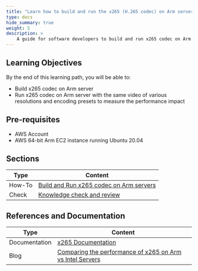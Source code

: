 ```yaml
---
title: "Learn how to build and run the x265 (H.265 codec) on Arm servers" 
type: docs
hide_summary: true
weight: 5
description: >
    A guide for software developers to build and run x265 codec on Arm servers and measure performance
---
```


## Learning Objectives 

By the end of this learning path, you will be able to:

* Build x265 codec on Arm server
* Run x265 codec on Arm server with the same video of various resolutions and encoding presets to measure the performance impact

## Pre-requisites

* AWS Account
* AWS 64-bit Arm EC2 instance running Ubuntu 20.04

## Sections

|          Type | Content               |
| ---           | ---                   |
| How-To        | [Build and Run x265 codec on Arm servers](/cloud/codec/x265) |
| Check         | [Knowledge check and review](/cloud/codec/knowledgecheck)  |


## References and Documentation

| Type          | Content             |
| ---           | ---                 |
| Documentation     | [x265 Documentation](https://x265.readthedocs.io/en/master/)  |
| Blog              | [Comparing the performance of x265 on Arm vs Intel Servers](https://community.arm.com/arm-community-blogs/b/infrastructure-solutions-blog/posts/reduce-h-265-high-res-encoding-costs-by-over-80-with-aws-graviton2-1207706725) |



